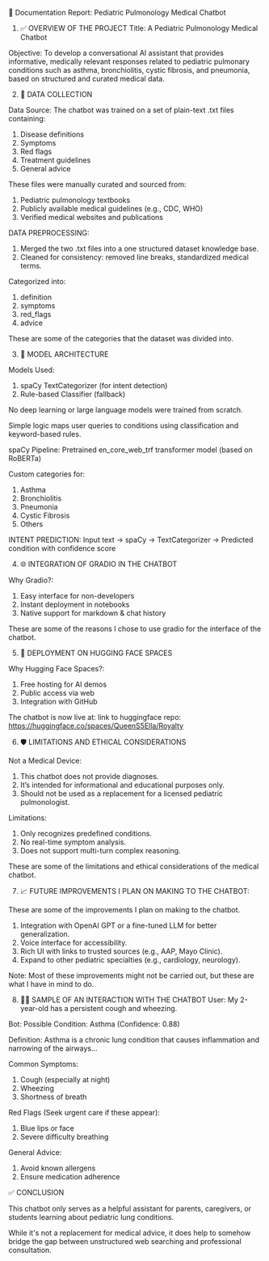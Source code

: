 📄 Documentation Report: Pediatric Pulmonology Medical Chatbot

1. ✅ OVERVIEW OF THE PROJECT
Title: A Pediatric Pulmonology Medical Chatbot

Objective:
To develop a conversational AI assistant that provides informative, medically relevant responses related to pediatric pulmonary conditions such as asthma, bronchiolitis, cystic fibrosis, and pneumonia, based on structured and curated medical data.

2. 📂 DATA COLLECTION

Data Source:
The chatbot was trained on a set of plain-text .txt files containing:
1. Disease definitions
2. Symptoms
3. Red flags
4. Treatment guidelines
5. General advice

These files were manually curated and sourced from:
1. Pediatric pulmonology textbooks
2. Publicly available medical guidelines (e.g., CDC, WHO)
3. Verified medical websites and publications

DATA PREPROCESSING:
1. Merged the two .txt files into a one structured dataset knowledge base.
2. Cleaned for consistency: removed line breaks, standardized medical terms.

Categorized into:
1. definition
2. symptoms
3. red_flags
4. advice

These are some of the categories that the dataset was divided into.

3. 🧠 MODEL ARCHITECTURE

Models Used:
1. spaCy TextCategorizer (for intent detection)
2. Rule-based Classifier (fallback)

No deep learning or large language models were trained from scratch.

Simple logic maps user queries to conditions using classification and keyword-based rules.

spaCy Pipeline:
Pretrained en_core_web_trf transformer model (based on RoBERTa)

Custom categories for:
1. Asthma
2. Bronchiolitis
3. Pneumonia
4. Cystic Fibrosis
5. Others

INTENT PREDICTION:
Input text → spaCy → TextCategorizer → Predicted condition with confidence score

4. 🌐 INTEGRATION OF GRADIO IN THE CHATBOT

Why Gradio?:
1. Easy interface for non-developers
2. Instant deployment in notebooks
3. Native support for markdown & chat history

These are some of the reasons I chose to use gradio for the interface of the chatbot.

5. 🤗 DEPLOYMENT ON HUGGING FACE SPACES

Why Hugging Face Spaces?:
1. Free hosting for AI demos
2. Public access via web
3. Integration with GitHub

The chatbot is now live at:
link to huggingface repo: https://huggingface.co/spaces/QueenS5Ella/Royalty

6. 🛡️ LIMITATIONS AND ETHICAL CONSIDERATIONS

Not a Medical Device:
1. This chatbot does not provide diagnoses.
2. It’s intended for informational and educational purposes only.
3. Should not be used as a replacement for a licensed pediatric pulmonologist.

Limitations:
1. Only recognizes predefined conditions.
2. No real-time symptom analysis.
3. Does not support multi-turn complex reasoning.

These are some of the limitations and ethical considerations of the medical chatbot.

7. 📈 FUTURE IMPROVEMENTS I PLAN ON MAKING TO THE CHATBOT:

These are some of the improvements I plan on making to the chatbot.
1. Integration with OpenAI GPT or a fine-tuned LLM for better generalization.
2. Voice interface for accessibility.
3. Rich UI with links to trusted sources (e.g., AAP, Mayo Clinic).
4. Expand to other pediatric specialties (e.g., cardiology, neurology).

Note: Most of these improvements might not be carried out, but these are what I have in mind to do.

8. 👨‍🔬 SAMPLE OF AN INTERACTION WITH THE CHATBOT
User: My 2-year-old has a persistent cough and wheezing.

Bot: Possible Condition: Asthma (Confidence: 0.88)

Definition: Asthma is a chronic lung condition that causes inflammation and narrowing of the airways...

Common Symptoms:
1. Cough (especially at night)
2. Wheezing
3. Shortness of breath

Red Flags (Seek urgent care if these appear):
1. Blue lips or face
2. Severe difficulty breathing

General Advice:
1. Avoid known allergens
2. Ensure medication adherence

✅ CONCLUSION

This chatbot only serves as a helpful assistant for parents, caregivers, or students learning about pediatric lung conditions. 

While it's not a replacement for medical advice, it does help to somehow bridge the gap between unstructured web searching and professional consultation.
